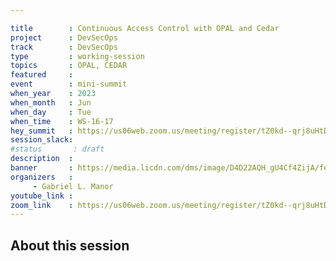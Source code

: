 ```yaml
---

title        : Continuous Access Control with OPAL and Cedar
project      : DevSecOps
track        : DevSecOps
type         : working-session
topics       : OPAL, CEDAR
featured     :
event        : mini-summit
when_year    : 2023
when_month   : Jun
when_day     : Tue
when_time    : WS-16-17
hey_summit   : https://us06web.zoom.us/meeting/register/tZ0kd--qrj8uHtDlXzu_a6du3eycAX8dfY7Q
session_slack:
#status       : draft
description  :
banner       : https://media.licdn.com/dms/image/D4D22AQH_gU4Cf4ZijA/feedshare-shrink_2048_1536/0/1685832040372?e=1689206400&v=beta&t=2gRfqbaIU3kgvW0pghpyku1sNhRhr81ps_Ti4aaFPyk
organizers   :
     - Gabriel L. Manor 
youtube_link :
zoom_link    : https://us06web.zoom.us/meeting/register/tZ0kd--qrj8uHtDlXzu_a6du3eycAX8dfY7Q
---
```


## About this session
